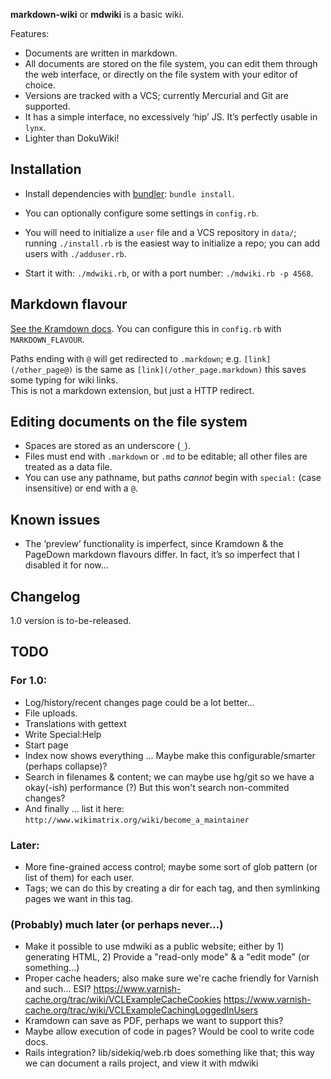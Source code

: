 **markdown-wiki** or **mdwiki** is a basic wiki.

Features:

- Documents are written in markdown.
- All documents are stored on the file system, you can edit them through the
  web interface, or directly on the file system with your editor of choice.
- Versions are tracked with a VCS; currently Mercurial and Git are supported.
- It has a simple interface, no excessively ‘hip’ JS. It’s perfectly usable in
  `lynx`.
- Lighter than DokuWiki!


Installation
------------
- Install dependencies with  [bundler][bundler]: `bundle install`.

- You can optionally configure some settings in `config.rb`.

- You will need to initialize a `user` file and a VCS repository in `data/`;
  running `./install.rb` is the easiest way to initialize a repo; you can add
  users with `./adduser.rb`.

- Start it with: `./mdwiki.rb`, or with a port number: `./mdwiki.rb -p 4568`.


Markdown flavour
----------------
[See the Kramdown docs](http://kramdown.gettalong.org/syntax.html). You can
configure this in `config.rb` with `MARKDOWN_FLAVOUR`.

Paths ending with `@` will get redirected to `.markdown`; e.g.
`[link](/other_page@)` is the same as `[link](/other_page.markdown)` this saves
some typing for wiki links.  
This is not a markdown extension, but just a HTTP redirect.


Editing documents on the file system
-----------------------------------
- Spaces are stored as an underscore (`_`).
- Files must end with `.markdown` or `.md` to be editable; all other files are
  treated as a data file.
- You can use any pathname, but paths *cannot* begin with `special:` (case
  insensitive) or end with a `@`.


Known issues
------------
- The ‘preview’ functionality is imperfect, since Kramdown & the PageDown
  markdown flavours differ. In fact, it’s so imperfect that I disabled it for
  now...


Changelog
---------
1.0 version is to-be-released.


TODO
----

### For 1.0:
- Log/history/recent changes page could be a lot better...
- File uploads.
- Translations with gettext
- Write Special:Help
- Start page
- Index now shows everything ... Maybe make this configurable/smarter
  (perhaps collapse)?
- Search in filenames & content; we can maybe use hg/git so we have a okay(-ish)
  performance (?) But this won't search non-commited changes?
- And finally ... list it here: `http://www.wikimatrix.org/wiki/become_a_maintainer`

### Later:
- More fine-grained access control; maybe some sort of glob pattern (or list of
  them) for each user.
- Tags; we can do this by creating a dir for each tag, and then symlinking pages
  we want in this tag.

### (Probably) much later (or perhaps never...)
- Make it possible to use mdwiki as a public website; either by 1) generating
  HTML, 2) Provide a "read-only mode" & a "edit mode" (or something...)
- Proper cache headers; also make sure we're cache friendly for Varnish and
  such... ESI?
  https://www.varnish-cache.org/trac/wiki/VCLExampleCacheCookies
  https://www.varnish-cache.org/trac/wiki/VCLExampleCachingLoggedInUsers
- Kramdown can save as PDF, perhaps we want to support this?
- Maybe allow execution of code in pages? Would be cool to write code docs.
- Rails integration? lib/sidekiq/web.rb does something like that; this way we
  can document a rails project, and view it with mdwiki


[kramdown]: http://kramdown.gettalong.org/
[sinatra]: http://www.sinatrarb.com/
[bundler]: http://bundler.io/
